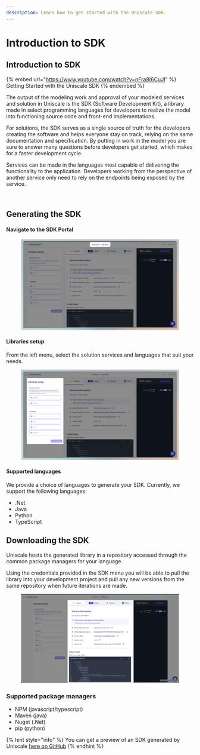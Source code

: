 ```yaml
---
description: Learn how to get started with the Uniscale SDK.
---
```


# Introduction to SDK



## Introduction to SDK

{% embed url="https://www.youtube.com/watch?v=nFra8I6CuJI" %}
Getting Started with the Uniscale SDK
{% endembed %}

The output of the modeling work and approval of your modeled services and solution in Uniscale is the SDK (Software Development Kit), a library made in select programming languages for developers to realize the model into functioning source code and front-end implementations.

For solutions, the SDK serves as a single source of truth for the developers creating the software and helps everyone stay on track, relying on the same documentation and specification. By putting in work in the model you are sure to answer many questions before developers get started, which makes for a faster development cycle.‍

Services can be made in the languages most capable of delivering the functionality to the application. Developers working from the perspective of another service only need to rely on the endpoints being exposed by the service.

‍

## **Generating the SDK**

#### **Navigate to the SDK Portal**

<figure><img src="../../.gitbook/assets/CleanShot 2024-06-18 at 10.57.17@2x.png" alt=""><figcaption></figcaption></figure>



#### Libraries setup

From the left menu, select the solution services and languages that suit your needs.

<figure><img src="../../.gitbook/assets/CleanShot 2024-06-18 at 10.57.02@2x (1).png" alt=""><figcaption></figcaption></figure>

#### ‍‍Supported languages

We provide a choice of languages to generate your SDK. Currently, we support the following languages:

* .Net
* Java
* Python
* TypeScript‍



## **Downloading the SDK**

Uniscale hosts the generated library in a repository accessed through the common package managers for your language.

Using the credentials provided in the SDK menu you will be able to pull the library into your development project and pull any new versions from the same repository when future iterations are made.

<figure><img src="../../.gitbook/assets/CleanShot 2024-06-18 at 11.03.29@2x.png" alt=""><figcaption></figcaption></figure>

### **Supported package managers**

* NPM (javascript/typescript)&#x20;
* Maven (java)&#x20;
* Nuget (.Net)
* pip (python)

{% hint style="info" %}
You can get a preview of an SDK generated by Uniscale [here on GitHub](https://github.com/uniscale)
{% endhint %}

‍
